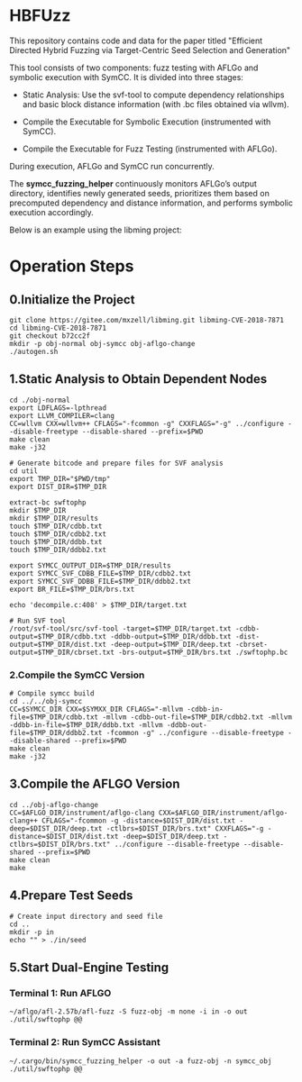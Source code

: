 # HBFUzz
This repository contains code and data for the paper titled "Efficient Directed Hybrid Fuzzing via Target-Centric Seed Selection and Generation"

This tool consists of two components: fuzz testing with AFLGo and symbolic execution with SymCC.
It is divided into three stages:

* Static Analysis: Use the svf-tool to compute dependency relationships and basic block distance information (with .bc files obtained via wllvm).

* Compile the Executable for Symbolic Execution (instrumented with SymCC).

* Compile the Executable for Fuzz Testing (instrumented with AFLGo).

During execution, AFLGo and SymCC run concurrently.

The **symcc_fuzzing_helper** continuously monitors AFLGo’s output directory, identifies newly generated seeds, prioritizes them based on precomputed dependency and distance information, and performs symbolic execution accordingly.

Below is an example using the libming project:
# Operation Steps
## 0.Initialize the Project
```shell
git clone https://gitee.com/mxzell/libming.git libming-CVE-2018-7871  
cd libming-CVE-2018-7871  
git checkout b72cc2f  
mkdir -p obj-normal obj-symcc obj-aflgo-change  
./autogen.sh  
```

## 1.Static Analysis to Obtain Dependent Nodes
```shell
cd ./obj-normal
export LDFLAGS=-lpthread
export LLVM_COMPILER=clang
CC=wllvm CXX=wllvm++ CFLAGS="-fcommon -g" CXXFLAGS="-g" ../configure --disable-freetype --disable-shared --prefix=$PWD
make clean
make -j32

# Generate bitcode and prepare files for SVF analysis
cd util
export TMP_DIR="$PWD/tmp"
export DIST_DIR=$TMP_DIR

extract-bc swftophp
mkdir $TMP_DIR
mkdir $TMP_DIR/results
touch $TMP_DIR/cdbb.txt
touch $TMP_DIR/cdbb2.txt
touch $TMP_DIR/ddbb.txt
touch $TMP_DIR/ddbb2.txt

export SYMCC_OUTPUT_DIR=$TMP_DIR/results
export SYMCC_SVF_CDBB_FILE=$TMP_DIR/cdbb2.txt
export SYMCC_SVF_DDBB_FILE=$TMP_DIR/ddbb2.txt
export BR_FILE=$TMP_DIR/brs.txt

echo 'decompile.c:408' > $TMP_DIR/target.txt

# Run SVF tool
/root/svf-tool/src/svf-tool -target=$TMP_DIR/target.txt -cdbb-output=$TMP_DIR/cdbb.txt -ddbb-output=$TMP_DIR/ddbb.txt -dist-output=$TMP_DIR/dist.txt -deep-output=$TMP_DIR/deep.txt -cbrset-output=$TMP_DIR/cbrset.txt -brs-output=$TMP_DIR/brs.txt ./swftophp.bc

```

### 2.Compile the SymCC Version
```shell
# Compile symcc build
cd ../../obj-symcc
CC=$SYMCC_DIR CXX=$SYMXX_DIR CFLAGS="-mllvm -cdbb-in-file=$TMP_DIR/cdbb.txt -mllvm -cdbb-out-file=$TMP_DIR/cdbb2.txt -mllvm -ddbb-in-file=$TMP_DIR/ddbb.txt -mllvm -ddbb-out-file=$TMP_DIR/ddbb2.txt -fcommon -g" ../configure --disable-freetype --disable-shared --prefix=$PWD
make clean
make -j32
```

## 3.Compile the AFLGO Version
```shell
cd ../obj-aflgo-change
CC=$AFLGO_DIR/instrument/aflgo-clang CXX=$AFLGO_DIR/instrument/aflgo-clang++ CFLAGS="-fcommon -g -distance=$DIST_DIR/dist.txt -deep=$DIST_DIR/deep.txt -ctlbrs=$DIST_DIR/brs.txt" CXXFLAGS="-g -distance=$DIST_DIR/dist.txt -deep=$DIST_DIR/deep.txt -ctlbrs=$DIST_DIR/brs.txt" ../configure --disable-freetype --disable-shared --prefix=$PWD
make clean
make
```

## 4.Prepare Test Seeds
```shell
# Create input directory and seed file
cd ..
mkdir -p in
echo "" > ./in/seed
```

## 5.Start Dual-Engine Testing

### Terminal 1: Run AFLGO
```shell
~/aflgo/afl-2.57b/afl-fuzz -S fuzz-obj -m none -i in -o out ./util/swftophp @@
```

### Terminal 2: Run SymCC Assistant
```shell
~/.cargo/bin/symcc_fuzzing_helper -o out -a fuzz-obj -n symcc_obj ./util/swftophp @@
```

